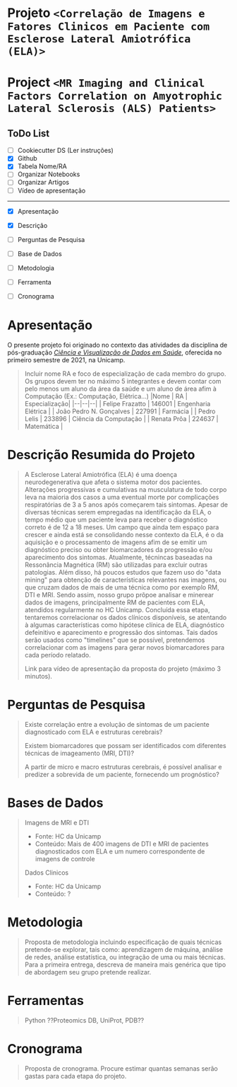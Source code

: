 # Projeto `<Correlação de Imagens e Fatores Clinicos em Paciente com Esclerose Lateral Amiotrófica (ELA)>`
# Project `<MR Imaging and Clinical Factors Correlation on Amyotrophic Lateral Sclerosis (ALS) Patients>`

## ToDo List

- [ ] Cookiecutter DS (Ler instruções)
- [x] Github
- [x] Tabela Nome/RA
- [ ] Organizar Notebooks
- [ ] Organizar Artigos
- [ ] Vídeo de apresentação

---------

- [x] Apresentação
- [x] Descrição
- [ ] Perguntas de Pesquisa
- [ ] Base de Dados
- [ ] Metodologia
- [ ] Ferramenta
- [ ] Cronograma


# Apresentação

O presente projeto foi originado no contexto das atividades da disciplina de pós-graduação [*Ciência e Visualização de Dados em Saúde*](https://github.com/datasci4health/home), oferecida no primeiro semestre de 2021, na Unicamp.

> Incluir nome RA e foco de especialização de cada membro do grupo. Os grupos devem ter no máximo 5 integrantes e devem contar com pelo menos um aluno da área da saúde e um aluno de área afim à Computação (Ex.: Computação, Elétrica...)
> |Nome  | RA | Especialização|
> |--|--|--|
> | Felipe Frazatto  | 146001  | Engenharia Elétrica |
> | João Pedro N. Gonçalves | 227991  | Farmácia |
> | Pedro Lelis  | 233896 | Ciência da Computação |
> | Renata Prôa  | 224637  | Matemática |


# Descrição Resumida do Projeto
> A Esclerose Lateral Amiotrófica (ELA) é uma doença neurodegenerativa que afeta o sistema motor dos pacientes. Alterações progressivas e cumulativas na musculatura de todo corpo leva na maioria dos casos a uma eventual morte por complicações respiratórias de 3 a 5 anos após começarem tais sintomas. Apesar de diversas técnicas serem empregadas na identificação da ELA, o tempo médio que um paciente leva para receber o diagnóstico correto é de 12 a 18 meses. Um campo que ainda tem espaço para crescer e ainda está se consolidando nesse contexto da ELA, é o da aquisição e o processamento de imagens afim de se emitir um diagnóstico preciso ou obter biomarcadores da progressão e/ou aparecimento dos sintomas. Atualmente, técnincas baseadas na Ressonância Magnética (RM) são utilizadas para excluir outras patologias. Além disso, há poucos estudos que fazem uso do "data mining" para obtenção de características relevantes nas imagens, ou que cruzam dados de mais de uma técnica como por exemplo RM, DTI e MRI.
Sendo assim, nosso grupo prõpoe analisar e minerear dados de imagens, principalmente RM de pacientes com ELA, atendidos regularmente no HC Unicamp. Concluída essa etapa, tentaremos correlacionar os dados clínicos disponíveis, se atentando à algumas características como hipótese clínica de ELA, diagnóstico defeinitivo e aparecimento e progressão dos sintomas. Tais dados serão usados como "timelines" que se possível, pretendemos correlacionar com as imagens para gerar novos biomarcadores para cada período relatado.
> 
> Link para vídeo de apresentação da proposta do projeto (máximo 3 minutos).

# Perguntas de Pesquisa
> Existe correlação entre a evolução de sintomas de um paciente diagnosticado com ELA e estruturas cerebrais?
>
> Existem biomarcadores que possam ser identificados com diferentes técnicas de imageamento (MRI, DTI)?
>
> A partir de micro e macro estruturas cerebrais, é possível analisar e predizer a sobrevida de um paciente, fornecendo um prognóstico?

# Bases de Dados
> Imagens de MRI e DTI
> * Fonte: HC da Unicamp
> * Conteúdo: Mais de 400 imagens de DTI e MRI de pacientes diagnosticados com ELA e um numero correspondente de imagens de controle
> 
> Dados Clinicos
> * Fonte: HC da Unicamp
> * Conteúdo: ?

# Metodologia
> Proposta de metodologia incluindo especificação de quais técnicas pretende-se explorar, tais como: aprendizagem de máquina, análise de redes, análise estatística, ou integração de uma ou mais técnicas. Para a primeira entrega, descreva de maneira mais genérica que tipo de abordagem seu grupo pretende realizar.

# Ferramentas
> Python 
> ??Proteomics DB, UniProt, PDB??

# Cronograma
> Proposta de cronograma. Procure estimar quantas semanas serão gastas para cada etapa do projeto.
